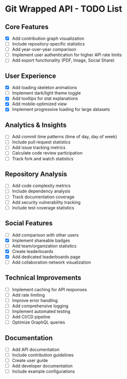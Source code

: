 # Git Wrapped API - TODO List

## Core Features
- [x] Add contribution graph visualization
- [ ] Include repository-specific statistics
- [ ] Add year-over-year comparison
- [ ] Implement user authentication for higher API rate limits
- [ ] Add export functionality (PDF, Image, Social Share)

## User Experience
- [x] Add loading skeleton animations
- [ ] Implement dark/light theme toggle
- [x] Add tooltips for stat explanations
- [x] Add mobile-optimized view
- [x] Implement progressive loading for large datasets

## Analytics & Insights
- [ ] Add commit time patterns (time of day, day of week)
- [ ] Include pull request statistics
- [ ] Add issue tracking metrics
- [ ] Calculate code review participation
- [ ] Track fork and watch statistics

## Repository Analysis
- [ ] Add code complexity metrics
- [ ] Include dependency analysis
- [ ] Track documentation coverage
- [ ] Add security vulnerability tracking
- [ ] Include test coverage statistics

## Social Features
- [ ] Add comparison with other users
- [x] Implement shareable badges
- [ ] Add team/organization statistics
- [x] Create leaderboards
- [x] Add dedicated leaderboards page
- [ ] Add collaboration network visualization

## Technical Improvements
- [ ] Implement caching for API responses
- [ ] Add rate limiting
- [ ] Improve error handling
- [ ] Add comprehensive logging
- [ ] Implement automated testing
- [ ] Add CI/CD pipeline
- [ ] Optimize GraphQL queries

## Documentation
- [ ] Add API documentation
- [ ] Include contribution guidelines
- [ ] Create user guide
- [ ] Add developer documentation
- [ ] Include example configurations 
